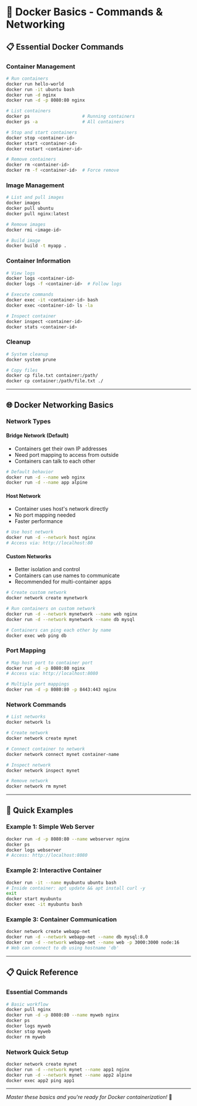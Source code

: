 # 🐳 Docker Basics - Commands & Networking

## 📋 Essential Docker Commands

### **Container Management**
```bash
# Run containers
docker run hello-world
docker run -it ubuntu bash
docker run -d nginx
docker run -d -p 8080:80 nginx

# List containers
docker ps                    # Running containers
docker ps -a                 # All containers

# Stop and start containers
docker stop <container-id>
docker start <container-id>
docker restart <container-id>

# Remove containers
docker rm <container-id>
docker rm -f <container-id>  # Force remove
```

### **Image Management**
```bash
# List and pull images
docker images
docker pull ubuntu
docker pull nginx:latest

# Remove images
docker rmi <image-id>

# Build image
docker build -t myapp .
```

### **Container Information**
```bash
# View logs
docker logs <container-id>
docker logs -f <container-id>  # Follow logs

# Execute commands
docker exec -it <container-id> bash
docker exec <container-id> ls -la

# Inspect container
docker inspect <container-id>
docker stats <container-id>
```

### **Cleanup**
```bash
# System cleanup
docker system prune

# Copy files
docker cp file.txt container:/path/
docker cp container:/path/file.txt ./
```

---

## 🌐 Docker Networking Basics

### **Network Types**

#### **Bridge Network (Default)**
- Containers get their own IP addresses
- Need port mapping to access from outside
- Containers can talk to each other

```bash
# Default behavior
docker run -d --name web nginx
docker run -d --name app alpine
```

#### **Host Network**
- Container uses host's network directly
- No port mapping needed
- Faster performance

```bash
# Use host network
docker run -d --network host nginx
# Access via: http://localhost:80
```

#### **Custom Networks**
- Better isolation and control
- Containers can use names to communicate
- Recommended for multi-container apps

```bash
# Create custom network
docker network create mynetwork

# Run containers on custom network
docker run -d --network mynetwork --name web nginx
docker run -d --network mynetwork --name db mysql

# Containers can ping each other by name
docker exec web ping db
```

### **Port Mapping**
```bash
# Map host port to container port
docker run -d -p 8080:80 nginx
# Access via: http://localhost:8080

# Multiple port mappings
docker run -d -p 8080:80 -p 8443:443 nginx
```

### **Network Commands**
```bash
# List networks
docker network ls

# Create network
docker network create mynet

# Connect container to network
docker network connect mynet container-name

# Inspect network
docker network inspect mynet

# Remove network
docker network rm mynet
```

---

## 🚀 Quick Examples

### **Example 1: Simple Web Server**
```bash
docker run -d -p 8080:80 --name webserver nginx
docker ps
docker logs webserver
# Access: http://localhost:8080
```

### **Example 2: Interactive Container**
```bash
docker run -it --name myubuntu ubuntu bash
# Inside container: apt update && apt install curl -y
exit
docker start myubuntu
docker exec -it myubuntu bash
```

### **Example 3: Container Communication**
```bash
docker network create webapp-net
docker run -d --network webapp-net --name db mysql:8.0
docker run -d --network webapp-net --name web -p 3000:3000 node:16
# Web can connect to db using hostname 'db'
```

---

## 📋 Quick Reference

### **Essential Commands**
```bash
# Basic workflow
docker pull nginx
docker run -d -p 8080:80 --name myweb nginx
docker ps
docker logs myweb
docker stop myweb
docker rm myweb
```

### **Network Quick Setup**
```bash
docker network create mynet
docker run -d --network mynet --name app1 nginx
docker run -d --network mynet --name app2 alpine
docker exec app2 ping app1
```

---

*Master these basics and you're ready for Docker containerization!* 🚀
